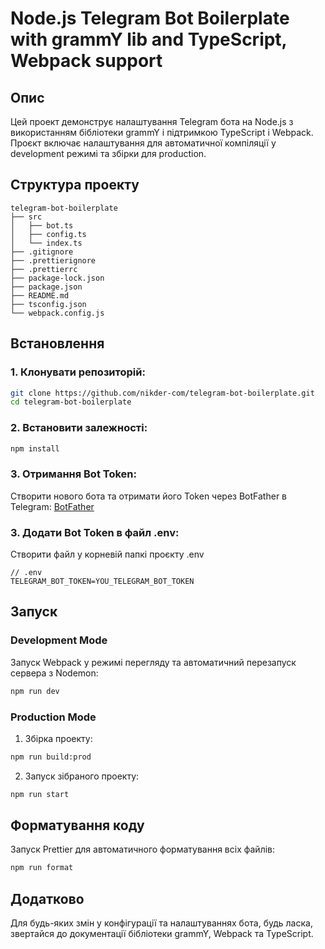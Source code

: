 # Node.js Telegram Bot Boilerplate with grammY lib and TypeScript, Webpack support

## Опис

Цей проект демонструє налаштування Telegram бота на Node.js з використанням бібліотеки grammY і підтримкою TypeScript і Webpack.
Проєкт включає налаштування для автоматичної компіляції у development режимі та збірки для production.

## Структура проекту

```plaintext
telegram-bot-boilerplate
├── src
│   ├── bot.ts
│   ├── config.ts
│   └── index.ts
├── .gitignore
├── .prettierignore
├── .prettierrc
├── package-lock.json
├── package.json
├── README.md
├── tsconfig.json
└── webpack.config.js
```

## Встановлення

### 1. Клонувати репозиторій:

```bash
git clone https://github.com/nikder-com/telegram-bot-boilerplate.git
cd telegram-bot-boilerplate
```

### 2. Встановити залежності:

```bash
npm install
```

### 3. Отримання Bot Token:

Створити нового бота та отримати його Token через BotFather в Telegram:
[BotFather](https://t.me/BotFather)

### 3. Додати Bot Token в файл .env:

Створити файл у корневій папкі проєкту .env

```plaintext
// .env
TELEGRAM_BOT_TOKEN=YOU_TELEGRAM_BOT_TOKEN
```

## Запуск

### Development Mode

Запуск Webpack у режимі перегляду та автоматичний перезапуск сервера з Nodemon:

```bash
npm run dev
```

### Production Mode

1. Збірка проекту:

```bash
npm run build:prod
```

2. Запуск зібраного проекту:

```bash
npm run start
```

## Форматування коду

Запуск Prettier для автоматичного форматування всіх файлів:

```bash
npm run format
```

## Додатково

Для будь-яких змін у конфігурації та налаштуваннях бота, будь ласка, звертайся до документації бібліотеки grammY, Webpack та TypeScript.
